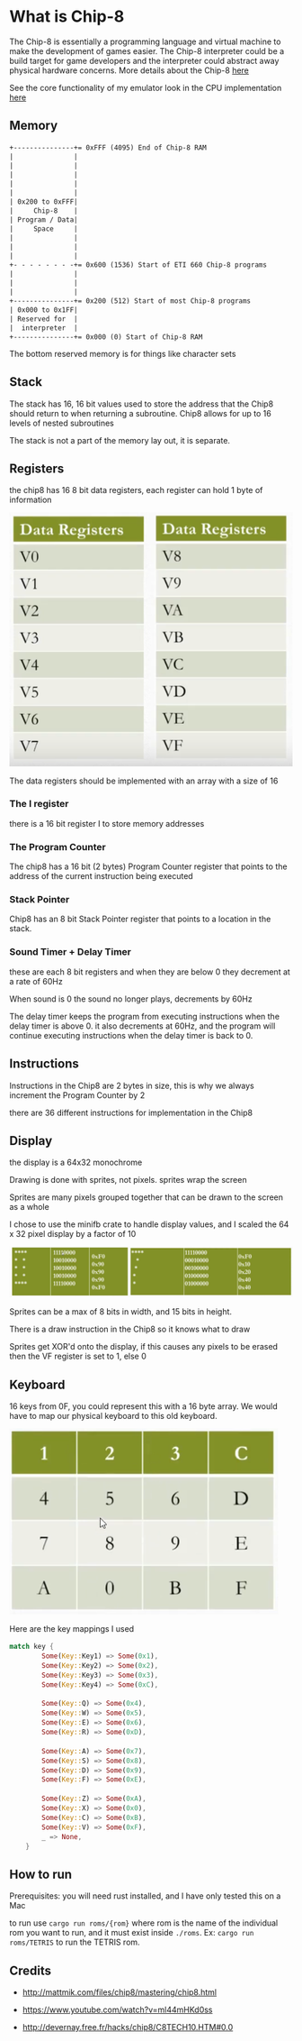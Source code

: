 # What is Chip-8

The Chip-8 is essentially a programming language and virtual machine to make the development of games easier. The Chip-8 interpreter could be a build target for game developers and the interpreter could abstract away physical hardware concerns. More details about the Chip-8 [here](https://en.wikipedia.org/wiki/CHIP-8)


See the core functionality of my emulator look in the CPU implementation [here](https://github.com/Coutlaw/RustyChip/blob/master/cpu/src/cpu.rs)

## Memory

```
+---------------+= 0xFFF (4095) End of Chip-8 RAM
|               |
|               |
|               |
|               |
|               |
| 0x200 to 0xFFF|
|     Chip-8    |
| Program / Data|
|     Space     |
|               |
|               |
|               |
+- - - - - - - -+= 0x600 (1536) Start of ETI 660 Chip-8 programs
|               |
|               |
|               |
+---------------+= 0x200 (512) Start of most Chip-8 programs
| 0x000 to 0x1FF|
| Reserved for  |
|  interpreter  |
+---------------+= 0x000 (0) Start of Chip-8 RAM
```

The bottom reserved memory is for things like character sets

## Stack

The stack has 16, 16 bit values used to store the address that the Chip8 should return to when returning a subroutine. Chip8 allows for up to 16 levels of nested subroutines

The stack is not a part of the memory lay out, it is separate.

## Registers

the chip8 has 16 8 bit data registers, each register can hold 1 byte of information

![Registers](./imgs/Registers.png)

The data registers should be implemented with an array with a size of 16

### The I register

there is a 16 bit register I to store memory addresses

### The Program Counter

The chip8 has a 16 bit (2 bytes) Program Counter register that points to the address of the current instruction being executed

### Stack Pointer

Chip8 has an 8 bit Stack Pointer register that points to a location in the stack.

### Sound Timer + Delay Timer

these are each 8 bit registers and when they are below 0 they decrement at a rate of 60Hz

When sound is 0 the sound no longer plays, decrements by 60Hz

The delay timer keeps the program from executing instructions when the delay timer is above 0. it also decrements at 60Hz, and the program will continue executing instructions when the delay timer is back to 0.

## Instructions

Instructions in the Chip8 are 2 bytes in size, this is why we always increment the Program Counter by 2

there are 36 different instructions for implementation in the Chip8

## Display

the display is a 64x32 monochrome

Drawing is done with sprites, not pixels. sprites wrap the screen

Sprites are many pixels grouped together that can be drawn to the screen as a whole

I chose to use the minifb crate to handle display values, and I scaled the 64 x 32 pixel display by a factor of 10

![sprites](./imgs/Sprites.png)

Sprites can be a max of 8 bits in width, and 15 bits in height.

There is a draw instruction in the Chip8 so it knows what to draw

Sprites get XOR'd onto the display, if this causes any pixels to be erased then the VF register is set to 1, else 0

## Keyboard

16 keys from 0F, you could represent this with a 16 byte array. We would have to map our physical keyboard to this old keyboard.

![keyboard](./imgs/Keyboard.png)

Here are the key mappings I used

```rs
match key {
        Some(Key::Key1) => Some(0x1),
        Some(Key::Key2) => Some(0x2),
        Some(Key::Key3) => Some(0x3),
        Some(Key::Key4) => Some(0xC),

        Some(Key::Q) => Some(0x4),
        Some(Key::W) => Some(0x5),
        Some(Key::E) => Some(0x6),
        Some(Key::R) => Some(0xD),

        Some(Key::A) => Some(0x7),
        Some(Key::S) => Some(0x8),
        Some(Key::D) => Some(0x9),
        Some(Key::F) => Some(0xE),

        Some(Key::Z) => Some(0xA),
        Some(Key::X) => Some(0x0),
        Some(Key::C) => Some(0xB),
        Some(Key::V) => Some(0xF),
        _ => None,
    }
```
## How to run

Prerequisites: you will need rust installed, and I have only tested this on a Mac

to run use `cargo run roms/{rom}` where rom is the name of the individual rom you want to run, and it must exist inside `./roms`.
Ex: `cargo run roms/TETRIS` to run the TETRIS rom.
## Credits
- http://mattmik.com/files/chip8/mastering/chip8.html

- https://www.youtube.com/watch?v=ml44mHKd0ss

- http://devernay.free.fr/hacks/chip8/C8TECH10.HTM#0.0
